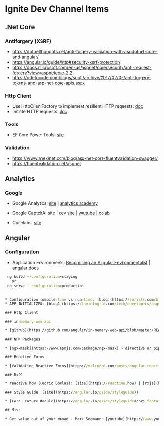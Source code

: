 # Ignite Dev Channel Items

## .Net Core
### Antiforgery (XSRF)

* https://dotnetthoughts.net/anti-forgery-validation-with-aspdotnet-core-and-angular/
* https://angular.io/guide/http#security-xsrf-protection
* https://docs.microsoft.com/en-us/aspnet/core/security/anti-request-forgery?view=aspnetcore-2.2
* https://odetocode.com/blogs/scott/archive/2017/02/06/anti-forgery-tokens-and-asp-net-core-apis.aspx

### Http Client

* Use HttpClientFactory to implement resilient HTTP requests: [doc](https://docs.microsoft.com/en-us/dotnet/standard/microservices-architecture/implement-resilient-applications/use-httpclientfactory-to-implement-resilient-http-requests)
* Initiate HTTP requests: [doc](https://docs.microsoft.com/en-us/aspnet/core/fundamentals/http-requests?view=aspnetcore-2.2#consumption-patterns)

### Tools

* EF Core Power Tools: [site](https://marketplace.visualstudio.com/items?itemName=ErikEJ.EFCorePowerTools)

### Validation

* https://www.anexinet.com/blog/asp-net-core-fluentvalidation-swagger/
* https://fluentvalidation.net/aspnet

## Analytics
### Google
* Google Analytics: [site](https://analytics.google.com/analytics/web/) | [analytics academy](https://analytics.google.com/analytics/academy/)

* Google CaptchA: [site](https://www.google.com/recaptcha/intro/v3.html) | [dev site](https://developers.google.com/recaptcha/docs/v3) | [youtube](https://www.youtube.com/watch?v=euRAfUGX8wY&ut=) | [colab](https://codelabs.developers.google.com/codelabs/reCAPTCHA/index.html#0)
* Codelabs: [site](https://codelabs.developers.google.com/)

## Angular
### Configuration

  * Application Environments: [Becomming an Angular Environmentalist](https://blog.angularindepth.com/becoming-an-angular-environmentalist-45a48f7c20d8) | [angular docs](https://developers.google.com/recaptcha/)

   ``` cmd
    ng build --configuration=staging
      or
    ng serve --configuration=production
    ```

* Configuration compile-time vs run-time: [blog](https://juristr.com/blog/2018/01/ng-app-runtime-config/)
* APP_INITIALIZER: [blog1](https://theinfogrid.com/tech/developers/angular/better-approach-environment-variables-angular/) | [blog2](https://theinfogrid.com/tech/developers/angular/app_initializer-in-angular/)

### Http Client

### in-memory-web-api

* [github](https://github.com/angular/in-memory-web-api/blob/master/README.md)

### NPM Packages

* [ngx-mask](https://www.npmjs.com/package/ngx-mask) - directive or pipe

### Reactive Forms

* [Validating Reactive Forms](https://malcoded.com/posts/angular-reactive-form-validation)

### RxJS

* reactive.how (Cedric Soulas): [site](https://reactive.how) | [rxjs](https://reactive.how/rxjs/)

### Style Guide ([site](https://angular.io/guide/styleguide))

* [Core Feature Module](https://angular.io/guide/styleguide#core-feature-module)

## Misc

* Get value out of your monad - Mark Seemann: [youtube](https://www.youtube.com/watch?v=F9bznonKc64)
